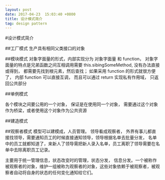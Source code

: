 ```yaml
---
layout: post
date: 2017-04-23  15:03:40 +0800
title: 设计模式简介
tag: design pattern
---
```


#设计模式简介

##工厂模式
生产具有相同父类接口的对象
##模块模式
对象字面量的形式，内部实现分为 对象字面量 和 function， 对象字面量的特点是兄弟函数之间互相调用需要 this.sibingSomeMethod, 没有办法直接或得到， 都需要先找到根元素，然后查找； 如果采用 function 的形式就很方便了， 内部 function 可以直接互调， 而且可以通过 return 实现私有作用域， 只返回公共部分##单例模式
各个模块之间要公用的一个对象， 保证是在使用同一个对象， 需要通过这个对象作为桥梁，或者使用这个对象作为公共资源##建造模式


##观察者模式
模型可以建模成，人员管理。 领导看成观察者， 外界有事儿都直接找领导，需要通知员工的时候直接通知领导，领导根据名单去批量分发， 名单中的员工就都知道了，来新人了领导需把新人录入名单，员工离职了领导需要在名单中去除离职员工记录。

主要用于统一管理信息，状态改变时的管理，状态分发， 信息分发。一个被称作被观察者的对象，维护一组被称为观察者的对象，这些对象依赖于被观察者，被观察者自动将自身的状态的任何变化通知给它们。 


